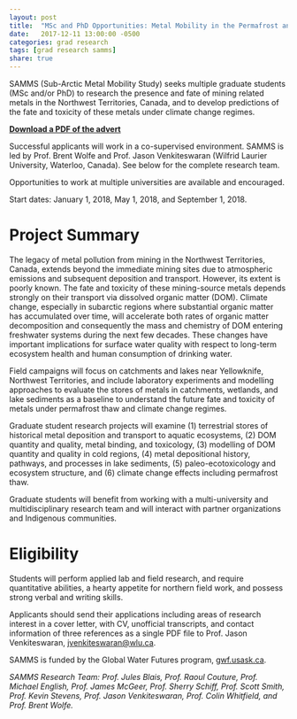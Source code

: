 ```yaml
---
layout: post
title:  "MSc and PhD Opportunities: Metal Mobility in the Permafrost and Organic-Carbon-Rich Landscapes of the Northwest Territories"
date:   2017-12-11 13:00:00 -0500
categories: grad research
tags: [grad research samms]
share: true
---
```


SAMMS (Sub-Arctic Metal Mobility Study) seeks multiple graduate students (MSc and/or PhD) to research the presence and fate of mining related metals in the Northwest Territories, Canada, and to develop predictions of the fate and toxicity of these metals under climate change regimes.

**[Download a PDF of the advert](../images/SAMMS_advert_1.pdf)**

Successful applicants will work in a co-supervised environment. SAMMS is led by Prof. Brent Wolfe and Prof. Jason Venkiteswaran (Wilfrid Laurier University, Waterloo, Canada). See below for the complete research team. 

Opportunities to work at multiple universities are available and encouraged.

Start dates: January 1, 2018, May 1, 2018, and September 1, 2018.

# Project Summary

The legacy of metal pollution from mining in the Northwest Territories, Canada, extends beyond the immediate mining sites due to atmospheric emissions and subsequent deposition and transport. However, its extent is poorly known. The fate and toxicity of these mining-source metals depends strongly on their transport via dissolved organic matter (DOM). Climate change, especially in subarctic regions where substantial organic matter has accumulated over time, will accelerate both rates of organic matter decomposition and consequently the mass and chemistry of DOM entering freshwater systems during the next few decades. These changes have important implications for surface water quality with respect to long-term ecosystem health and human consumption of drinking water.

Field campaigns will focus on catchments and lakes near Yellowknife, Northwest Territories, and include laboratory experiments and modelling approaches to evaluate the stores of metals in catchments, wetlands, and lake sediments as a baseline to understand the future fate and toxicity of metals under permafrost thaw and climate change regimes. 

Graduate student research projects will examine (1) terrestrial stores of historical metal deposition and transport to aquatic ecosystems, (2) DOM quantity and quality, metal binding, and toxicology, (3) modelling of DOM quantity and quality in cold regions, (4) metal depositional history, pathways, and processes in lake sediments, (5) paleo-ecotoxicology and ecosystem structure, and (6) climate change effects including permafrost thaw.

Graduate students will benefit from working with a multi-university and multidisciplinary research team and will interact with partner organizations and Indigenous communities.

# Eligibility

Students will perform applied lab and field research, and require quantitative abilities, a hearty appetite for northern field work, and possess strong verbal and writing skills.

Applicants should send their applications including areas of research interest in a cover letter, with CV, unofficial transcripts, and contact information of three references as a single PDF file to Prof. Jason Venkiteswaran, [jvenkiteswaran@wlu.ca](mailto:jvenkiteswaran@wlu.ca).

SAMMS is funded by the Global Water Futures program, [gwf.usask.ca](http://gwf.usask.ca/).

*SAMMS Research Team: Prof. Jules Blais, Prof. Raoul Couture, Prof. Michael English, Prof. James McGeer, Prof. Sherry Schiff, Prof. Scott Smith, Prof. Kevin Stevens, Prof. Jason Venkiteswaran, Prof. Colin Whitfield, and Prof. Brent Wolfe.*

